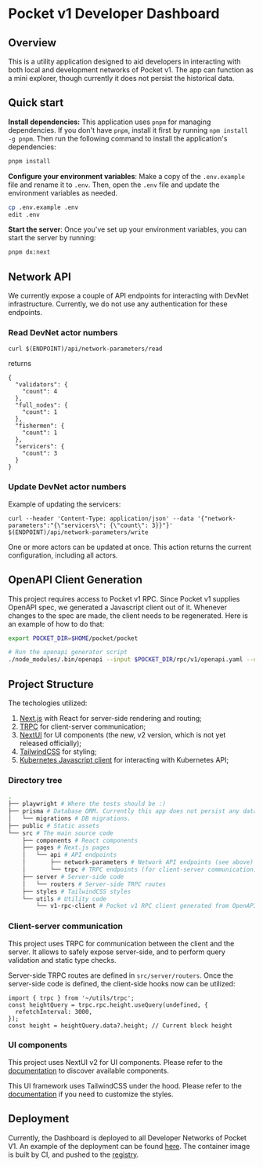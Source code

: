 # Pocket v1 Developer Dashboard

## Overview

This is a utility application designed to aid developers in interacting with both local and development networks of
Pocket v1. The app can function as a mini explorer, though currently it does not persist the historical data.

## Quick start

**Install dependencies:** This application uses `pnpm` for managing dependencies. If you don't have `pnpm`, install it
first by running `npm install -g pnpm`. Then run the following command to install the application's dependencies:

```bash
pnpm install
```

**Configure your environment variables**: Make a copy of the `.env.example` file and rename it to `.env`. Then, open
the `.env` file and update the environment variables as needed.

```bash
cp .env.example .env
edit .env
```

**Start the server**: Once you've set up your environment variables, you can start the server by running:

```bash
pnpm dx:next
```

## Network API

We currently expose a couple of API endpoints for interacting with DevNet infrastructure. Currently, we do not use any
authentication for these endpoints.

### Read DevNet actor numbers

```
curl $(ENDPOINT)/api/network-parameters/read
```

returns

```
{
  "validators": {
    "count": 4
  },
  "full_nodes": {
    "count": 1
  },
  "fishermen": {
    "count": 1
  },
  "servicers": {
    "count": 3
  }
}
```

### Update DevNet actor numbers

Example of updating the servicers:

```
curl --header 'Content-Type: application/json' --data '{"network-parameters":"{\"servicers\": {\"count\": 3}}"}' $(ENDPOINT)/api/network-parameters/write
```

One or more actors can be updated at once. This action returns the current configuration, including all actors.

## OpenAPI Client Generation

This project requires access to Pocket v1 RPC. Since Pocket v1 supplies OpenAPI spec, we generated a Javascript client
out of it. Whenever changes to the spec are made, the client needs to be regenerated. Here is an example of how to do
that:

```bash
export POCKET_DIR=$HOME/pocket/pocket

# Run the openapi generator script
./node_modules/.bin/openapi --input $POCKET_DIR/rpc/v1/openapi.yaml --output ./src/utils/v1-rpc-client --name v1RPC
```

## Project Structure

The techologies utilized:

1. [Next.js](https://nextjs.org/) with React for server-side rendering and routing;
2. [TRPC](https://trpc.io/) for client-server communication;
3. [NextUI](https://nextui.org/) for UI components (the new, v2 version, which is not yet released officially);
4. [TailwindCSS](https://tailwindcss.com/) for styling;
5. [Kubernetes Javascript client](https://github.com/kubernetes-client/javascript) for interacting with Kubernetes API;

### Directory tree

```bash
.
├── playwright # Where the tests should be :)
├── prisma # Database ORM. Currently this app does not persist any data in the database, but it's there for future use.
│   └── migrations # DB migrations.
├── public # Static assets
└── src # The main source code
    ├── components # React components
    ├── pages # Next.js pages
    │   └── api # API endpoints
    │       ├── network-parameters # Network API endpoints (see above)
    │       └── trpc # TRPC endpoints (for client-server communication)
    ├── server # Server-side code
    │   └── routers # Server-side TRPC routes
    ├── styles # TailwindCSS styles
    └── utils # Utility code
        └── v1-rpc-client # Pocket v1 RPC client generated from OpenAPI spec (see above)
```

### Client-server communication

This project uses TRPC for communication between the client and the server. It allows to safely expose server-side, and
to perform query validation and static type checks.

Server-side TRPC routes are defined in `src/server/routers`. Once the server-side code is defined, the client-side hooks
now can be utilized:

```
import { trpc } from '~/utils/trpc';
const heightQuery = trpc.rpc.height.useQuery(undefined, {
  refetchInterval: 3000,
});
const height = heightQuery.data?.height; // Current block height
```

### UI components

This project uses NextUI v2 for UI components. Please refer to the [documentation](https://nextui-docs-v2.vercel.app/)
to discover available components.

This UI framework uses TailwindCSS under the hood. Please refer to the [documentation](https://tailwindcss.com/docs) if
you need to customize the styles.

## Deployment

Currently, the Dashboard is deployed to all Developer Networks of Pocket V1. An example of the deployment can be
found [here](https://github.com/pokt-network/protocol-infra/blob/f8ee685d6cb6f76a4232ac710844e9784f003953/charts/v1-network-base/templates/v1-explorer-dev.yaml).
The container image is built by CI, and pushed to
the [registry](https://github.com/pokt-network/v1-explorer-dev/pkgs/container/v1-explorer-dev/111026968?tag=main). 